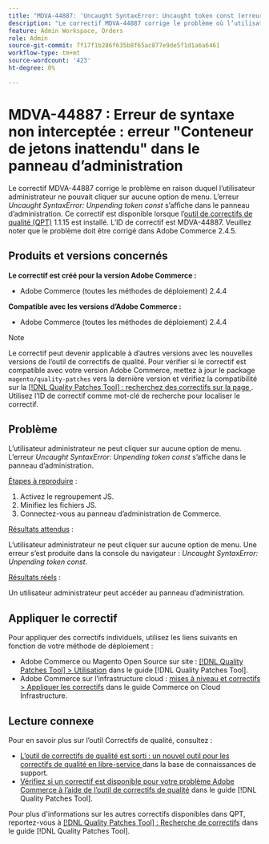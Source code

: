```yaml
---
title: "MDVA-44887: 'Uncaught SyntaxError: Uncaught token const (erreur de syntaxe non interceptée : const de jetons inattendus) dans le panneau d’administration"
description: "Le correctif MDVA-44887 corrige le problème où l’utilisateur administrateur ne peut cliquer sur aucune option de menu. L’erreur *Uncaught SyntaxError: Unpending token const* s’affiche dans le panneau d’administration. Ce correctif est disponible lorsque l’[outil de correctifs de qualité (QPT)](https://experienceleague.adobe.com/en/docs/commerce-knowledge-base/kb/announcements/commerce-announcements/magento-quality-patches-released-new-tool-to-self-serve-quality-patches) 1.1.15 est installé. L’ID de correctif est MDVA-44887. Veuillez noter que le problème doit être corrigé dans Adobe Commerce 2.4.5."
feature: Admin Workspace, Orders
role: Admin
source-git-commit: 7f17f1b286f635b8f65ac877e9de5f1d1a6a6461
workflow-type: tm+mt
source-wordcount: '423'
ht-degree: 0%

---
```


# MDVA-44887 : Erreur de syntaxe non interceptée : erreur &quot;Conteneur de jetons inattendu&quot; dans le panneau d’administration

Le correctif MDVA-44887 corrige le problème en raison duquel l’utilisateur administrateur ne pouvait cliquer sur aucune option de menu. L’erreur *Uncaught SyntaxError: Unpending token const* s’affiche dans le panneau d’administration. Ce correctif est disponible lorsque l’[outil de correctifs de qualité (QPT)](https://experienceleague.adobe.com/en/docs/commerce-knowledge-base/kb/announcements/commerce-announcements/magento-quality-patches-released-new-tool-to-self-serve-quality-patches) 1.1.15 est installé. L’ID de correctif est MDVA-44887. Veuillez noter que le problème doit être corrigé dans Adobe Commerce 2.4.5.

## Produits et versions concernés

**Le correctif est créé pour la version Adobe Commerce :**

* Adobe Commerce (toutes les méthodes de déploiement) 2.4.4

**Compatible avec les versions d’Adobe Commerce :**

* Adobe Commerce (toutes les méthodes de déploiement) 2.4.4

>[!NOTE]
>
>Le correctif peut devenir applicable à d’autres versions avec les nouvelles versions de l’outil de correctifs de qualité. Pour vérifier si le correctif est compatible avec votre version Adobe Commerce, mettez à jour le package `magento/quality-patches` vers la dernière version et vérifiez la compatibilité sur la [[!DNL Quality Patches Tool] : recherchez des correctifs sur la page ](https://experienceleague.adobe.com/en/docs/commerce-knowledge-base/kb/announcements/commerce-announcements/magento-quality-patches-released-new-tool-to-self-serve-quality-patches). Utilisez l’ID de correctif comme mot-clé de recherche pour localiser le correctif.

## Problème

L’utilisateur administrateur ne peut cliquer sur aucune option de menu. L’erreur *Uncaught SyntaxError: Unpending token const* s’affiche dans le panneau d’administration.

<u>Étapes à reproduire</u> :

1. Activez le regroupement JS.
1. Minifiez les fichiers JS.
1. Connectez-vous au panneau d’administration de Commerce.

<u>Résultats attendus</u> :

L’utilisateur administrateur ne peut cliquer sur aucune option de menu. Une erreur s’est produite dans la console du navigateur : *Uncaught SyntaxError: Unpending token const*.

<u>Résultats réels</u> :

Un utilisateur administrateur peut accéder au panneau d’administration.

## Appliquer le correctif

Pour appliquer des correctifs individuels, utilisez les liens suivants en fonction de votre méthode de déploiement :

* Adobe Commerce ou Magento Open Source sur site : [[!DNL Quality Patches Tool] > Utilisation](/help/tools/quality-patches-tool/usage.md) dans le guide [!DNL Quality Patches Tool].
* Adobe Commerce sur l’infrastructure cloud : [mises à niveau et correctifs > Appliquer les correctifs](https://experienceleague.adobe.com/docs/commerce-cloud-service/user-guide/develop/upgrade/apply-patches.html) dans le guide Commerce on Cloud Infrastructure.

## Lecture connexe

Pour en savoir plus sur l’outil Correctifs de qualité, consultez :

* [ L’outil de correctifs de qualité est sorti : un nouvel outil pour les correctifs de qualité en libre-service ](https://experienceleague.adobe.com/en/docs/commerce-knowledge-base/kb/announcements/commerce-announcements/magento-quality-patches-released-new-tool-to-self-serve-quality-patches) dans la base de connaissances de support.
* [Vérifiez si un correctif est disponible pour votre problème Adobe Commerce à l’aide de l’outil de correctifs de qualité](/help/tools/quality-patches-tool/patches-available-in-qpt/check-patch-for-magento-issue-with-magento-quality-patches.md) dans le guide [!DNL Quality Patches Tool].

Pour plus d&#39;informations sur les autres correctifs disponibles dans QPT, reportez-vous à [[!DNL Quality Patches Tool] : Recherche de correctifs](https://experienceleague.adobe.com/tools/commerce-quality-patches/index.html) dans le guide [!DNL Quality Patches Tool].
